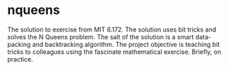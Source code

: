 # nqueens
The solution to exercise from MIT 6.172. The solution uses bit tricks and solves the N Queens problem. The salt of the solution is a smart data-packing and backtracking algorithm. The project objective is teaching bit tricks to colleagues using the fascinate mathematical exercise. Briefly, on practice.

